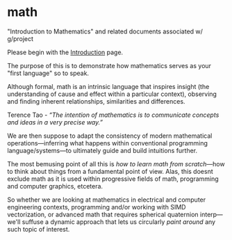 # math

"Introduction to Mathematics" and related documents associated w/ g/project

Please begin with the [Introduction](intro.md) page.

The purpose of this is to demonstrate how mathematics serves as your "first language" so to speak.

Although formal, math is an intrinsic language that inspires insight (the understanding of cause and effect
within a particular context), observing and finding inherent relationships, similarities and differences.

Terence Tao - *“The intention of mathematics is to communicate concepts and ideas in a very precise way.”*

We are then suppose to adapt the consistency of modern mathematical operations—inferring what happens
within conventional programming language/systems—to ultimately guide and build intuitions further.

The most bemusing point of all this is *how to learn math from scratch*—how to think about things
from a fundamental point of view. Alas, this doesnt exclude math as it is used within progressive
fields of math, programming and computer graphics, etcetera.

So whether we are looking at mathematics in electrical and computer engineering contexts, programming
and/or working with SIMD vectorization, or advanced math that requires spherical quaternion interp—we'll
suffuse a dynamic approach that lets us circularly *paint around* any such topic of interest.
